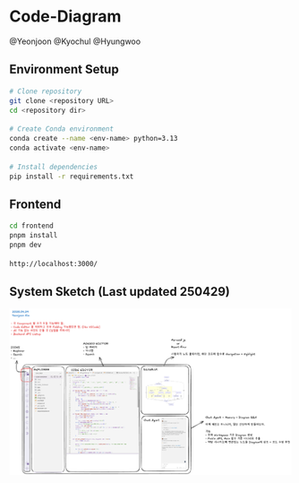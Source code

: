 # Code-Diagram

@Yeonjoon
@Kyochul
@Hyungwoo

## Environment Setup
```bash
# Clone repository
git clone <repository URL>
cd <repository dir>

# Create Conda environment
conda create --name <env-name> python=3.13
conda activate <env-name>

# Install dependencies
pip install -r requirements.txt
```

## Frontend
```bash
cd frontend
pnpm install
pnpm dev

http://localhost:3000/
```

## System Sketch (Last updated 250429)

![](./image/250429_sketch.png)
